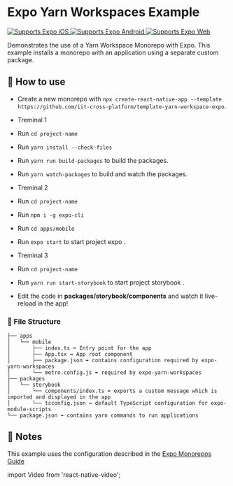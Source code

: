 # Expo Yarn Workspaces Example

<p>
  <!-- iOS -->
  <a href="https://itunes.apple.com/app/apple-store/id982107779">
    <img alt="Supports Expo iOS" longdesc="Supports Expo iOS" src="https://img.shields.io/badge/iOS-4630EB.svg?style=flat-square&logo=APPLE&labelColor=999999&logoColor=fff" />
  </a>
  <!-- Android -->
  <a href="https://play.google.com/store/apps/details?id=host.exp.exponent&referrer=blankexample">
    <img alt="Supports Expo Android" longdesc="Supports Expo Android" src="https://img.shields.io/badge/Android-4630EB.svg?style=flat-square&logo=ANDROID&labelColor=A4C639&logoColor=fff" />
  </a>
  <!-- Web -->
  <a href="https://docs.expo.dev/workflow/web/">
    <img alt="Supports Expo Web" longdesc="Supports Expo Web" src="https://img.shields.io/badge/web-4630EB.svg?style=flat-square&logo=GOOGLE-CHROME&labelColor=4285F4&logoColor=fff" />
  </a>
</p>

Demonstrates the use of a Yarn Workspace Monorepo with Expo.
This example installs a monorepo with an application using a separate custom package.

## 🚀 How to use

- Create a new monorepo with `npx create-react-native-app --template https://github.com/iit-cross-platform/template-yarn-workspace-expo`.


- Treminal 1
- Run `cd project-name`
- Run `yarn install --check-files`
- Run `yarn run build-packages` to build the packages.
- Run `yarn watch-packages` to build and watch the packages.



- Treminal 2

- Run `cd project-name`
- Run `npm i -g expo-cli`
- Run `cd apps/mobile` 
- Run `expo start`  to start project expo .



- Treminal 3

- Run `cd project-name`
- Run `yarn run start-storybook`  to start project storybook .

- Edit the code in **packages/storybook/components** and watch it live-reload in the app!


### 📁 File Structure

```
├── apps
│   └── mobile
│       ├── index.ts ➡️ Entry point for the app
│       ├── App.tsx ➡️ App root component
│       ├── package.json ➡️ contains configuration required by expo-yarn-workspaces
│       └── metro.config.js ➡️ required by expo-yarn-workspaces
├── packages
│   └── storybook
│       └── components/index.ts ➡️ exports a custom message which is imported and displayed in the app
│       └── tsconfig.json ➡️ default TypeScript configuration for expo-module-scripts
└── package.json ➡️ contains yarn commands to run applications
```

## 📝 Notes

This example uses the configuration described in the [Expo Monorepos Guide](https://docs.expo.dev/guides/monorepos/)


import Video from 'react-native-video';
